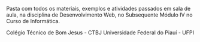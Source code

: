 Pasta com todos os materiais, exemplos e atividades passados em sala de aula, na disciplina de Desenvolvimento Web, no Subsequente Módulo IV no Curso de Informática.

Colégio Técnico de Bom Jesus - CTBJ
Universidade Federal do Piauí - UFPI
